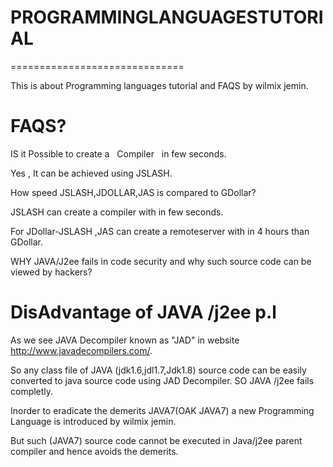 # PROGRAMMINGLANGUAGESTUTORIAL
==============================

This   is  about  Programming  languages  tutorial and  FAQS by  wilmix jemin.


FAQS?
=====

IS  it Possible  to create  a   Compiler   in few seconds.

Yes  ,  It  can  be  achieved   using  JSLASH.


How   speed   JSLASH,JDOLLAR,JAS  is  compared  to  GDollar?

JSLASH  can  create  a   compiler  with in  few  seconds.

For  JDollar-JSLASH ,JAS  can  create a  remoteserver with in  4  hours than  GDollar.

WHY  JAVA/J2ee  fails in code  security  and  why such  source  code  can  be  viewed  by hackers?

DisAdvantage  of  JAVA /j2ee p.l
=====================

As  we  see   JAVA Decompiler  known  as  "JAD"  in  website  http://www.javadecompilers.com/.

So  any  class file  of   JAVA (jdk1.6,jdl1.7,Jdk1.8) source  code  can  be  easily converted  to  java
source  code  using  JAD  Decompiler.  SO JAVA /j2ee  fails  completly.

Inorder to  eradicate  the demerits  JAVA7(OAK JAVA7)  a  new   Programming Language is introduced by  wilmix  jemin.

But  such (JAVA7) source  code cannot  be  executed  in  Java/j2ee parent compiler  and hence  avoids  the  demerits.
